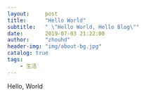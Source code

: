 ```yaml
---
layout:     post
title:      "Hello World"
subtitle:   " \"Hello World, Hello Blog\""
date:       2019-07-03 21:22:00
author:     "zhouhd"
header-img: "img/about-bg.jpg"
catalog: true
tags:
    - 生活
---
```


Hello, World
